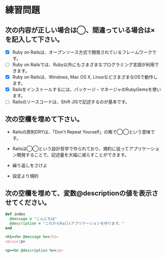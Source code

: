 # 練習問題

## 次の内容が正しい場合は◯、間違っている場合は×を記入して下さい。

- [x] Ruby on Railsは、オープンソース方式で開発されているフレームワークです。
- [ ] Ruby on Railsでは、Ruby以外にもさまざまなプログラミング言語が利用できます。
- [x] Ruby on Railsは、Windows, Mac OS X, LinuxなどさまざまなOSで動作します。
- [x] Railsをインストールするには、パッケージ・マネージャのRubyGemsを使います。
- [ ] Railsのソースコードは、Shift JISで記述するのが基本です。

## 次の空欄を埋めて下さい。

- Railsの原則DRYは、「Don't Repeat Yourself」の略で◯◯という意味です。
- Railsは◯◯という設計哲学で作られており、規約に従ってアプリケーション開発することで、記述量を大幅に減らすことができます。

- 繰り返しをさけよ
- 設定より規約

## 次の空欄を埋めて、変数@descriptionの値を表示させてください。

```ruby
def index
  @message = "こんにちは"
  @description = "これからRailsアプリケーションを作ります。"
end
```

```ruby
<h1><%= @message %></h1>
<p>◯◯</p>
```

```ruby
<p><%= @description %></p>
```
